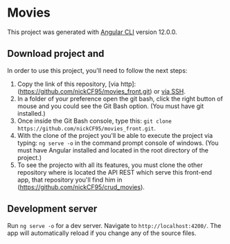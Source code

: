 # Movies

This project was generated with [Angular CLI](https://github.com/angular/angular-cli) version 12.0.0.

## Download project and 
In order to use this project, you'll need to follow the next steps:
1. Copy the link of this repository, [via http]:(https://github.com/nickCF95/movies_front.git) or [via SSH](git@github.com:nickCF95/movies_front.git).
2. In a folder of your preference open the git bash, click the right button of mouse and you could see the Git Bash option. (You must have git installed.)
3. Once inside the Git Bash console, type this: `git clone https://github.com/nickCF95/movies_front.git`.
4. With the clone of the project you'll be able to execute the project via typing: `ng serve -o` in the command prompt console of windows. (You must have Angular installed and located in the root directory of the project.)
5. To see the projecto with all its features, you must clone the other repository where is located the API REST which serve this front-end app, that repository you'll find him in (https://github.com/nickCF95/crud_movies).


## Development server

Run `ng serve -o` for a dev server. Navigate to `http://localhost:4200/`. The app will automatically reload if you change any of the source files.

